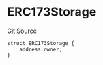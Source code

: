 # ERC173Storage
[Git Source](https://github.com/thrackle-io/Tron/blob/f21da0ad677b5be62ff423760b9c2ce71a2b1c3b/src/diamond/implementations/ERC173/ERC173Lib.sol)


```solidity
struct ERC173Storage {
    address owner;
}
```

